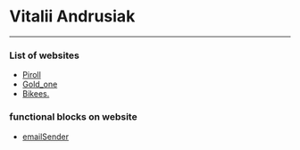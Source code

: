 

# Vitalii Andrusiak

****

### List of websites

+ [Piroll](https://vertelek.github.io/Piroll/)
+ [Gold_one](https://vertelek.github.io/gold_one/)
+ [Bikees.](https://vertelek.github.io/bikees/)

### functional blocks on website

+ [emailSender](https://vertelek.github.io/simpleEmailSender/)
